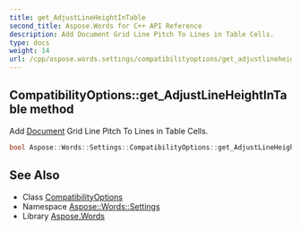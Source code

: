 ```yaml
---
title: get_AdjustLineHeightInTable
second_title: Aspose.Words for C++ API Reference
description: Add Document Grid Line Pitch To Lines in Table Cells.
type: docs
weight: 14
url: /cpp/aspose.words.settings/compatibilityoptions/get_adjustlineheightintable/
---
```

## CompatibilityOptions::get_AdjustLineHeightInTable method


Add [Document](../../../aspose.words/document/) Grid Line Pitch To Lines in Table Cells.

```cpp
bool Aspose::Words::Settings::CompatibilityOptions::get_AdjustLineHeightInTable()
```

## See Also

* Class [CompatibilityOptions](../)
* Namespace [Aspose::Words::Settings](../../)
* Library [Aspose.Words](../../../)
